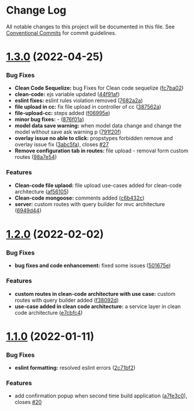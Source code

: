 # Change Log

All notable changes to this project will be documented in this file.
See [Conventional Commits](https://conventionalcommits.org) for commit guidelines.

# [1.3.0](https://github.com/DhiWise/dhiwise-nodejs/compare/v1.2.0...v1.3.0) (2022-04-25)


### Bug Fixes

* **Clean Code Sequelize:** bug Fixes for Clean code sequelize ([fc7ba02](https://github.com/DhiWise/dhiwise-nodejs/commit/fc7ba024dae562f758f89dac6fada9bf04d52809))
* **clean-code:** ejs variable updated ([44f91af](https://github.com/DhiWise/dhiwise-nodejs/commit/44f91afd4bd249d2ae528acd1b56a7e2909e02b4))
* **eslint fixes:** eslint rules violation removed ([7682a2a](https://github.com/DhiWise/dhiwise-nodejs/commit/7682a2af8031955655e5c943be580fb18f2cce5a))
* **file upload in cc:** fix file upload in controller of cc ([387562a](https://github.com/DhiWise/dhiwise-nodejs/commit/387562a1b9ecc6636200c6c9fb7d56451a0c5878))
* **file-upload-cc:** steps added ([f06995e](https://github.com/DhiWise/dhiwise-nodejs/commit/f06995e53f9eb75c63bc54da5f61b9e7d3e5bdb0))
* **minor bug fixes:** - ([876f01a](https://github.com/DhiWise/dhiwise-nodejs/commit/876f01aea94c8f803030554fd123c9aa4654555b))
* **model data save warning:** when model data change and change the model without save ask warning p ([791f20f](https://github.com/DhiWise/dhiwise-nodejs/commit/791f20fc716e3acba8271ca6109e36b460848d09))
* **overlay issue no able to click:** propstypes forbidden remove and overlay issue fix ([3abc5fa](https://github.com/DhiWise/dhiwise-nodejs/commit/3abc5fab37b580789691effb46231cbb9dd1c760)), closes [#27](https://github.com/DhiWise/dhiwise-nodejs/issues/27)
* **Remove configuration tab in routes:** file upload - removal form custom routes ([98a7e54](https://github.com/DhiWise/dhiwise-nodejs/commit/98a7e540e5bface7478edf1940914df4e53ef42e))


### Features

* **Clean-code file uplaod:** file upload use-cases added for clean-code architecture ([af56105](https://github.com/DhiWise/dhiwise-nodejs/commit/af5610501d7d98897ab02115873c76ee9f75b4bc))
* **Clean-code mongoose:** comments added ([c6b432c](https://github.com/DhiWise/dhiwise-nodejs/commit/c6b432cf69dbe0ff58745f554af92e9d04129473))
* **server:** custom routes with query builder for mvc architecture ([6949d44](https://github.com/DhiWise/dhiwise-nodejs/commit/6949d441687cdb2a23b76f580a0b88f408663678))





# [1.2.0](https://github.com/DhiWise/nodejs-code-generator/compare/v1.1.0...v1.2.0) (2022-02-02)


### Bug Fixes

* **bug fixes and code enhancement:** fixed some issues ([501675e](https://github.com/DhiWise/nodejs-code-generator/commit/501675e7f528d79a5cb4e84c5d24a4562e74fe2d))


### Features

* **custom routes in clean-code architecture with use case:** custom routes with query builder added ([f38092d](https://github.com/DhiWise/nodejs-code-generator/commit/f38092d1790f21a562403a6c1638245c846665ee))
* **use-case added in clean code architecture:** a service layer in clean code architecture ([e7cbfc4](https://github.com/DhiWise/nodejs-code-generator/commit/e7cbfc4f15956d7b2343eb6275fcea6beaf0fa40))





# [1.1.0](https://github.com/DhiWise/nodejs-code-generator/compare/v1.0.0...v1.1.0) (2022-01-11)


### Bug Fixes

* **eslint formatting:** resolved eslint errors ([2c71bf2](https://github.com/DhiWise/nodejs-code-generator/commit/2c71bf2661c5e1599de3cb242b5431dce8720137))


### Features

* add confirmation popup when second time build application ([a7fe3c0](https://github.com/DhiWise/nodejs-code-generator/commit/a7fe3c001fab1972a8f2f151feb6deb18220c3e5)), closes [#20](https://github.com/DhiWise/nodejs-code-generator/issues/20)
